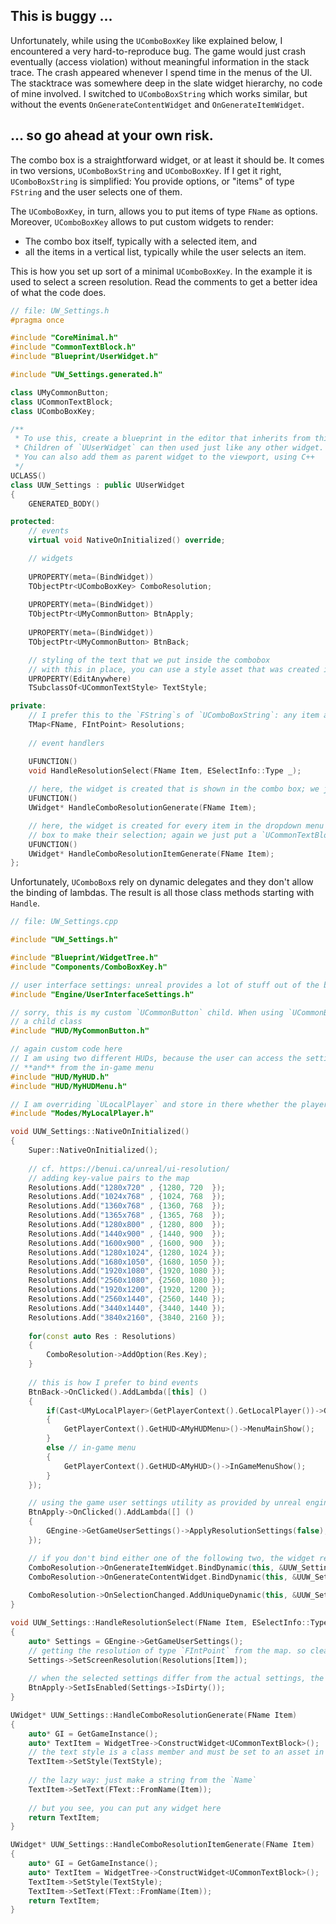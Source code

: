 ## This is buggy ...

Unfortunately, while using the `UComboBoxKey` like explained below, I encountered a very hard-to-reproduce bug.
The game would just crash eventually (access violation) without meaningful information in the stack trace.
The crash appeared whenever I spend time in the menus of the UI.
The stacktrace was somewhere deep in the slate widget hierarchy, no code of mine involved.
I switched to `UComboBoxString` which works similar, but without the events `OnGenerateContentWidget` and `OnGenerateItemWidget`.

## ... so go ahead at your own risk.

The combo box is a straightforward widget, or at least it should be.
It comes in two versions, `UComboBoxString` and `UComboBoxKey`.
If I get it right, `UComboBoxString` is simplified:
You provide options, or "items" of type `FString` and the user selects one of them.

The `UComboBoxKey`, in turn, allows you to put items of type `FName` as options.
Moreover, `UComboBoxKey` allows to put custom widgets to render:

* The combo box itself, typically with a selected item, and
* all the items in a vertical list, typically while the user selects an item.

This is how you set up sort of a minimal `UComboBoxKey`.
In the example it is used to select a screen resolution.
Read the comments to get a better idea of what the code does.

```cpp
// file: UW_Settings.h
#pragma once

#include "CoreMinimal.h"
#include "CommonTextBlock.h"
#include "Blueprint/UserWidget.h"

#include "UW_Settings.generated.h"

class UMyCommonButton;
class UCommonTextBlock;
class UComboBoxKey;

/**
 * To use this, create a blueprint in the editor that inherits from this class
 * Children of `UUserWidget` can then used just like any other widget.
 * You can also add them as parent widget to the viewport, using C++
 */
UCLASS()
class UUW_Settings : public UUserWidget
{
    GENERATED_BODY()

protected:
    // events
    virtual void NativeOnInitialized() override;

    // widgets
    
    UPROPERTY(meta=(BindWidget))
    TObjectPtr<UComboBoxKey> ComboResolution;
    
    UPROPERTY(meta=(BindWidget))
    TObjectPtr<UMyCommonButton> BtnApply;
    
    UPROPERTY(meta=(BindWidget))
    TObjectPtr<UMyCommonButton> BtnBack;

    // styling of the text that we put inside the combobox
    // with this in place, you can use a style asset that was created in the editor
    UPROPERTY(EditAnywhere)
    TSubclassOf<UCommonTextStyle> TextStyle;

private:
    // I prefer this to the `FString`s of `UComboBoxString`: any item among the combo box options is a key in the map
    TMap<FName, FIntPoint> Resolutions;
    
    // event handlers

    UFUNCTION()
    void HandleResolutionSelect(FName Item, ESelectInfo::Type _);
    
    // here, the widget is created that is shown in the combo box; we just put a `UCommonTextBlock`
    UFUNCTION()
    UWidget* HandleComboResolutionGenerate(FName Item);

    // here, the widget is created for every item in the dropdown menu when the user has clicked the combo
    // box to make their selection; again we just put a `UCommonTextBlock`
    UFUNCTION()
    UWidget* HandleComboResolutionItemGenerate(FName Item);
};
```

Unfortunately, `UComboBox`s rely on dynamic delegates and they don't allow the binding of lambdas.
The result is all those class methods starting with `Handle`.

```cpp
// file: UW_Settings.cpp

#include "UW_Settings.h"

#include "Blueprint/WidgetTree.h"
#include "Components/ComboBoxKey.h"

// user interface settings: unreal provides a lot of stuff out of the box
#include "Engine/UserInterfaceSettings.h"

// sorry, this is my custom `UCommonButton` child. When using `UCommonButton` you have to implement
// a child class
#include "HUD/MyCommonButton.h"

// again custom code here
// I am using two different HUDs, because the user can access the settings from the main menu
// **and** from the in-game menu
#include "HUD/MyHUD.h"
#include "HUD/MyHUDMenu.h"

// I am overriding `ULocalPlayer` and store in there whether the player is inside the game or inside the main menu
#include "Modes/MyLocalPlayer.h"

void UUW_Settings::NativeOnInitialized()
{
    Super::NativeOnInitialized();
    
    // cf. https://benui.ca/unreal/ui-resolution/
    // adding key-value pairs to the map
    Resolutions.Add("1280x720" , {1280, 720  });
    Resolutions.Add("1024x768" , {1024, 768  });
    Resolutions.Add("1360x768" , {1360, 768  });
    Resolutions.Add("1365x768" , {1365, 768  });
    Resolutions.Add("1280x800" , {1280, 800  });
    Resolutions.Add("1440x900" , {1440, 900  });
    Resolutions.Add("1600x900" , {1600, 900  });
    Resolutions.Add("1280x1024", {1280, 1024 });
    Resolutions.Add("1680x1050", {1680, 1050 });
    Resolutions.Add("1920x1080", {1920, 1080 });
    Resolutions.Add("2560x1080", {2560, 1080 });
    Resolutions.Add("1920x1200", {1920, 1200 });
    Resolutions.Add("2560x1440", {2560, 1440 });
    Resolutions.Add("3440x1440", {3440, 1440 });
    Resolutions.Add("3840x2160", {3840, 2160 });
        
    for(const auto Res : Resolutions)
    {
        ComboResolution->AddOption(Res.Key);
    }
    
    // this is how I prefer to bind events
    BtnBack->OnClicked().AddLambda([this] ()
    {
        if(Cast<UMyLocalPlayer>(GetPlayerContext().GetLocalPlayer())->GetIsInMainMenu())
        {
            GetPlayerContext().GetHUD<AMyHUDMenu>()->MenuMainShow();
        }
        else // in-game menu
        {
            GetPlayerContext().GetHUD<AMyHUD>()->InGameMenuShow();
        }
    });

    // using the game user settings utility as provided by unreal engine
    BtnApply->OnClicked().AddLambda([] ()
    {
        GEngine->GetGameUserSettings()->ApplyResolutionSettings(false);
    });

    // if you don't bind either one of the following two, the widget reminds you that something's missing
    ComboResolution->OnGenerateItemWidget.BindDynamic(this, &UUW_Settings::HandleComboResolutionItemGenerate);
    ComboResolution->OnGenerateContentWidget.BindDynamic(this, &UUW_Settings::HandleComboResolutionGenerate);
    
    ComboResolution->OnSelectionChanged.AddUniqueDynamic(this, &UUW_Settings::HandleResolutionSelect);
}

void UUW_Settings::HandleResolutionSelect(FName Item, ESelectInfo::Type)
{
    auto* Settings = GEngine->GetGameUserSettings();
    // getting the resolution of type `FIntPoint` from the map. so clean.
    Settings->SetScreenResolution(Resolutions[Item]);
    
    // when the selected settings differ from the actual settings, the "apply" button is enabled
    BtnApply->SetIsEnabled(Settings->IsDirty());
}

UWidget* UUW_Settings::HandleComboResolutionGenerate(FName Item)
{
    auto* GI = GetGameInstance();
    auto* TextItem = WidgetTree->ConstructWidget<UCommonTextBlock>();
    // the text style is a class member and must be set to an asset in the editor
    TextItem->SetStyle(TextStyle);
    
    // the lazy way: just make a string from the `Name`
    TextItem->SetText(FText::FromName(Item));
    
    // but you see, you can put any widget here
    return TextItem;
}

UWidget* UUW_Settings::HandleComboResolutionItemGenerate(FName Item)
{
    auto* GI = GetGameInstance();
    auto* TextItem = WidgetTree->ConstructWidget<UCommonTextBlock>();
    TextItem->SetStyle(TextStyle);
    TextItem->SetText(FText::FromName(Item));
    return TextItem;
}
```
